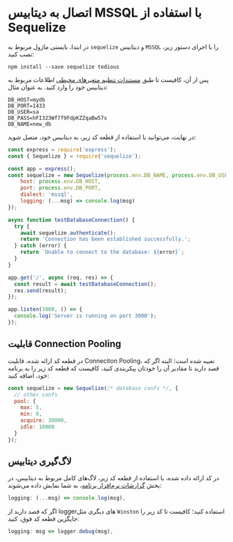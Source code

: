# اتصال به دیتابیس MSSQL با استفاده از Sequelize

در ابتدا، بایستی ماژول مربوط به `sequelize` و دیتابیس `MSSQL` را با اجرای دستور زیر، نصب کنید:

```
npm install --save sequelize tedious
```

پس از آن، کافیست تا طبق [مستندات تنظیم متغیرهای محیطی](../../../../details/envs.md) اطلاعات مربوط به دیتابیس خود را وارد کنید. به عنوان مثال:

```
DB_HOST=mydb
DB_PORT=1433
DB_USER=sa
DB_PASS=hFI323Wf7f9FdpKZZqaBw57s
DB_NAME=new_db
```

در نهایت، می‌توانید با استفاده از قطعه کد زیر، به دیتابیس خود، متصل شوید:

```js
const express = require('express');
const { Sequelize } = require('sequelize');

const app = express();
const sequelize = new Sequelize(process.env.DB_NAME, process.env.DB_USER, process.env.DB_PASS, {
    host: process.env.DB_HOST,
    port: process.env.DB_PORT,
    dialect: 'mssql',
    logging: (...msg) => console.log(msg)
}); 

async function testDatabaseConnection() {
  try {
    await sequelize.authenticate();
    return 'Connection has been established successfully.';
  } catch (error) {
    return `Unable to connect to the database: ${error}`;
  }
}

app.get('/', async (req, res) => {
  const result = await testDatabaseConnection();
  res.send(result);
});

app.listen(3000, () => {
  console.log('Server is running on port 3000');
});
```

## قابلیت Connection Pooling

در قطعه کد ارائه شده، قابلیت Conneciton Pooling، تعبیه شده است؛ البته اگر که قصد دارید تا مقادیر آن را خودتان پیکربندی کنید، کافیست که قطعه کد زیر را به برنامه خود، اضافه کنید:

```js
const sequelize = new Sequelize(/* database confs */, {
  // other confs
  pool: {
    max: 5,
    min: 0,
    acquire: 30000,
    idle: 10000
  }
});
```

## لاگ‌گیری دیتابیس

در کد ارائه داده شده، با استفاده از قطعه کد زیر، لاگ‌های کامل مربوط به دیتابیس، در بخش [گزارشات نرم‌افزار برنامه](../../../../../details/observations/software.md)، به شما نمایش داده می‌شوند:

```js
logging: (...msg) => console.log(msg),
```

اگر که قصد دارید از loggerهای دیگری مثل `Winston` استفاده کنید؛ کافیست تا کد زیر را جایگزین قطعه کد فوق، کنید:

```js
logging: msg => logger.debug(msg),
```






